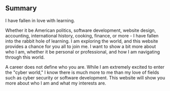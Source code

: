## Summary
I have fallen in love with learning.

Whether it be American politics, software development, website design, accounting, international history, cooking, finance, or more - I have fallen into the rabbit hole of learning. I am exploring the world, and this website provides a chance for you all to join me. I want to show a bit more about who I am, whether it be personal or professional, and how I am navigating through this world.

A career does not define who you are. While I am extremely excited to enter the "cyber world," I know there is much more to me than my love of fields such as cyber security or software development. This website will show you more about who I am and what my interests are.
